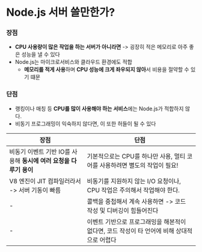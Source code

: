 # Node.js 서버 쓸만한가?

### 장점

- **CPU 사용량이 많은 작업을 하는 서버가 아니라면** -> 굉장히 적은 메모리로 아주 좋은 성능을 낼 수 있다
- Node.js는 마이크로서비스와 클라우드 환경에도 적합
    - **메모리를 적게 사용**하며 **CPU 성능에 크게 좌우되지 않아**서 비용을 절약할 수 있기 떄문

### 단점

- 랭킹이나 매칭 등 **CPU를 많이 사용해야 하는 서비스**에는 Node.js가 적합하지 않다.
- 비동기 프로그래밍이 익숙하지 않다면, 이 또한 허들이 될 수 있다

| 장점                                       | 단점                                                  |
|------------------------------------------|-----------------------------------------------------|
| 비동기 이벤트 기반 IO를 사용해 **동시에 여러 요청을 다루기 용이** | 기본적으로는 CPU를 하나만 사용, 멀티 코어를 사용하려면 별도의 작업이 필요!        |
| V8 엔진이 JIT 컴파일러라서 -> 서버 기동이 빠름           | 비동기를 지원하지 않는 I/O 요청이나, CPU 작업은 주의해서 작업해야 한다.        |
| -                                        | 콜백을 중첩해서 계속 사용하면 -> 코드 작성 및 디버깅이 힘들어진다              |
| -                                        | 이벤트 기반으로 프로그래밍을 해본적이 없다면, 코드 작성이 타 언어에 비해 상대적으로 어렵다 |

